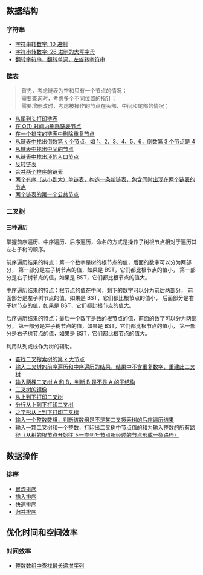 ## 数据结构

### 字符串
- [字符串转数字: 10 进制](data_structure_string.cpp#L52)
- [字符串转数字: 26 进制的大写字母](data_structure_string.cpp#L57)
- [翻转字符串，翻转单词，左旋转字符串](data_structure_string.cpp#L62)

### 链表
> 首先，考虑链表为空和只有一个节点的情况；<br>
> 需要查询时，考虑多个不同位置的指针；<br>
> 需要增删改时，考虑被操作的节点在头部、中间和尾部的情况；<br>
- [从尾到头打印链表](data_structure_linklist.cpp#L71)
- [在 O(1) 时间内删除链表节点](data_structure_linklist.cpp#L135)
- [在一个排序的链表中删除重复节点](data_structure_linklist.cpp#L164)
- [从链表中找出倒数第 k 个节点，如 1、2、3、4、5、6，倒数第 3 个节点是 4](data_structure_linklist.cpp#L195)
- [从链表中找出中间的节点](data_structure_linklist.cpp#L96)
- [从链表中找出环的入口节点](data_structure_linklist.cpp#L214)
- [反转链表](data_structure_linklist.cpp#L254)
- [合并两个排序的链表](data_structure_linklist.cpp#L272)
- [两个有序（从小到大）单链表，构造一条新链表，包含同时出现在两个链表的节点](data_structure_linklist.cpp#L108)
- [两个链表的第一个公共节点](data_structure_linklist.cpp#L299)

### 二叉树

#### 三种遍历

掌握前序遍历、中序遍历、后序遍历，命名的方式是操作子树根节点相对于遍历其左右子树的顺序。

前序遍历结果的特点：第一个数字是树的根节点的值，后面的数字可以分为两部分，
第一部分是左子树节点的值，如果是 BST，它们都比根节点的值小，
第一部分是右子树节点的值，如果是 BST，它们都比根节点的值大。

中序遍历结果的特点：根节点的值在中间，剩下的数字可以分为前后两部分，
前面部分是左子树节点的值，如果是 BST，它们都比根节点的值小，
后面部分是右子树节点的值，如果是 BST，它们都比根节点的值大。

后序遍历结果的特点：最后一个数字是数的根节点的值，前面的数字可以分为两部分，
第一部分是左子树节点的值，如果是 BST，它们都比根节点的值小，
第一部分是右子树节点的值，如果是 BST，它们都比根节点的值大。

利用队列或栈作为树的辅助。

- [查找二叉搜索树的第 k 大节点](data_structure_tree.cpp#L93)
- [输入二叉树的前序遍历和中序遍历的结果，结果中不含重复数字，重建此二叉树](data_structure_tree.cpp#L142)
- [输入两棵二叉树 A 和 B，判断 B 是不是 A 的子结构](data_structure_tree.cpp#L165)
- [二叉树的镜像](data_structure_tree.cpp#L183)
- [从上到下打印二叉树](data_structure_tree.cpp#L203)
- [分行从上到下打印二叉树](data_structure_tree.cpp#L227)
- [之字形从上到下打印二叉树](data_structure_tree.cpp#L263)
- [输入一个整数数组，判断该数组是不是某二叉搜索树的后序遍历结果](data_structure_tree.cpp#L363j)
- [输入一颗二叉树和一个整数，打印出二叉树中节点值的和为输入整数的所有路径（从树的根节点开始往下一直到叶节点所经过的节点形成一条路径）](data_structure_tree.cpp#L421)

## 数据操作

### 排序
- [冒泡排序](sort.cpp#L23)
- [插入排序](sort.cpp#L50)
- [快速排序](sort.cpp#L87)
- [归并排序](sort.cpp#L138)

## 优化时间和空间效率

### 时间效率
- [整数数组中查找最长递增序列](time_efficiency.cpp#L13)
